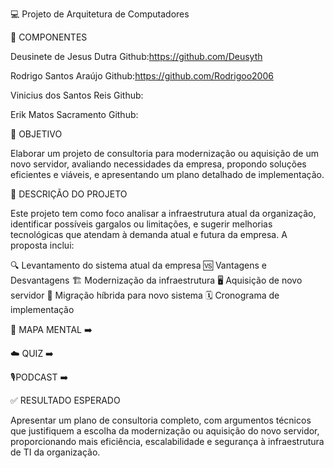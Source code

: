 💻 Projeto de Arquitetura de Computadores 

👥 COMPONENTES

Deusinete de Jesus Dutra
Github:https://github.com/Deusyth

Rodrigo Santos Araújo
Github:https://github.com/Rodrigoo2006

Vinicius dos Santos Reis
Github:

Erik Matos Sacramento
Github:

🎯 OBJETIVO

Elaborar um projeto de consultoria para modernização ou aquisição de um novo servidor, avaliando necessidades da empresa, propondo soluções eficientes e viáveis, e apresentando um plano detalhado de implementação.

📝 DESCRIÇÃO DO PROJETO

Este projeto tem como foco analisar a infraestrutura atual da organização, identificar possíveis gargalos ou limitações, e sugerir melhorias tecnológicas que atendam à demanda atual e futura da empresa. A proposta inclui:

🔍 Levantamento do sistema atual da empresa
🆚 Vantagens e Desvantagens
🏗️ Modernização da infraestrutura
🖥️ Aquisição de novo servidor
🔄 Migração híbrida para novo sistema
🗓️ Cronograma de implementação

🧠 MAPA MENTAL 
➡️

☁️ QUIZ 
➡️

🎙️PODCAST
➡️

✅ RESULTADO ESPERADO

Apresentar um plano de consultoria completo, com argumentos técnicos que justifiquem a escolha da modernização ou aquisição do novo servidor, proporcionando mais eficiência, escalabilidade e segurança à infraestrutura de TI da organização.
